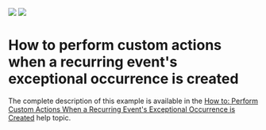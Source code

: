<!-- default badges list -->
[![](https://img.shields.io/badge/Open_in_DevExpress_Support_Center-FF7200?style=flat-square&logo=DevExpress&logoColor=white)](https://supportcenter.devexpress.com/ticket/details/E1088)
[![](https://img.shields.io/badge/📖_How_to_use_DevExpress_Examples-e9f6fc?style=flat-square)](https://docs.devexpress.com/GeneralInformation/403183)
<!-- default badges end -->
# How to perform custom actions when a recurring event's exceptional occurrence is created


<p>The complete description of this example is available in the <a href="http://documentation.devexpress.com/#Xaf/CustomDocument3178">How to: Perform Custom Actions When a Recurring Event's Exceptional Occurrence is Created</a> help topic.</p>

<br/>



